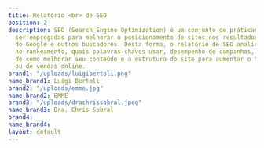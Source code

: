 ```yaml
---
title: Relatório <br> de SEO
position: 2
description: SEO (Search Engine Optimization) é um conjunto de práticas que podem
  ser empregadas para melhorar o posicionamento de sites nos resultados orgânicos
  do Google e outros buscadores. Desta forma, o relatório de SEO analisa sua posição
  no rankeamento, quais palavras-chaves usar, desempenho de campanhas, e traz insights
  de como melhorar seu conteúdo e a estrutura do site para aumentar o tráfego de visitantes
  ou de vendas online.
brand1: "/uploads/luigibertoli.png"
name_brand1: Luigi Bertoli
brand2: "/uploads/emme.jpg"
name_brand2: EMME
brand3: "/uploads/drachrissobral.jpeg"
name_brand3: Dra. Chris Sobral
brand4: 
name_brand4: 
layout: default
---
```


